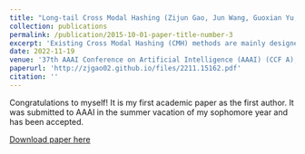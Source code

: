 ```yaml
---
title: "Long-tail Cross Modal Hashing (Zijun Gao, Jun Wang, Guoxian Yu, Zhongmin Yan, Carlotta Domeniconi, Jinglin Zhang)"
collection: publications
permalink: /publication/2015-10-01-paper-title-number-3
excerpt: 'Existing Cross Modal Hashing (CMH) methods are mainly designed for balanced data, while imbalanced data with long-tail distribution is more general in real-world. Several long-tail hashing methods have been proposed but they can not adapt for multi-modal data, due to the complex interplay between labels and individuality and commonality information of multi-modal data. Furthermore, CMH methods mostly mine the commonality of multi-modal data to learn hash codes, which may override tail labels encoded by the individuality of respective modalities. In this paper, we propose LtCMH (Long-tail CMH) to handle imbalanced multi-modal data. LtCMH firstly adopts auto-encoders to mine the individuality and commonality of different modalities by minimizing the dependency between the individuality of respective modalities and by enhancing the commonality of these modalities. Then it dynamically combines the individuality and commonality with direct features extracted from respective modalities to create meta features that enrich the representation of tail labels, and binaries meta features to generate hash codes. LtCMH significantly outperforms state-of-the-art baselines on long-tail datasets and holds a better (or comparable) performance on datasets with balanced labels.'
date: 2022-11-19
venue: '37th AAAI Conference on Artificial Intelligence (AAAI) (CCF A), In Print.'
paperurl: 'http://zjgao02.github.io/files/2211.15162.pdf'
citation: ''
---
```

Congratulations to myself! It is my first academic paper as the first author. It was submitted to AAAI in the summer vacation of my sophomore year and has been accepted.

[Download paper here](https://arxiv.org/abs/2211.15162)
